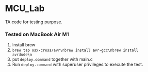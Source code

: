 # MCU_Lab
TA code for testing purpose.

### Tested on MacBook Air M1 
1. Install brew
2. `brew tap osx-cross/avr\nbrew install avr-gcc\nbrew install avrdude\n`
3. put `deploy.command` together with main.c
4. Run `deploy.command` with superuser privileges to execute the test.
